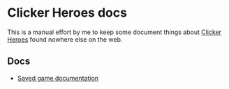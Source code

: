 # Clicker Heroes docs

This is a manual effort by me to keep some document things about [Clicker Heroes](https://www.clickerheroes.com/) found nowhere else on the web.

## Docs

* [Saved game documentation](docs/save.md)

